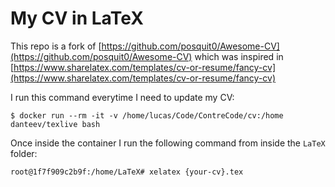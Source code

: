 # My CV in LaTeX

This repo is a fork of [https://github.com/posquit0/Awesome-CV](https://github.com/posquit0/Awesome-CV)  which was inspired in [https://www.sharelatex.com/templates/cv-or-resume/fancy-cv](https://www.sharelatex.com/templates/cv-or-resume/fancy-cv)

I run this command everytime I need to update my CV:

```
$ docker run --rm -it -v /home/lucas/Code/ContreCode/cv:/home danteev/texlive bash
```

Once inside the container I run the following command from inside the `LaTeX` folder:

```
root@1f7f909c2b9f:/home/LaTeX# xelatex {your-cv}.tex
```
